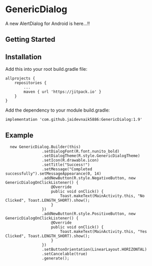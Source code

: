 # GenericDialog

A new AlertDialog for Android is here...!!

## Getting Started
## Installation
Add this into your root build.gradle file:

```
allprojects {
	repositories {
		...
		maven { url 'https://jitpack.io' }
	}
}
```
Add the dependency to your module build.gradle:
```
implementation 'com.github.jaidevnaik5886:GenericDialog:1.9'

```
## Example
```
  new GenericDialog.Builder(this)
                .setDialogFont(R.font.nunito_bold)
                .setDialogTheme(R.style.GenericDialogTheme)
                .setIcon(R.drawable.icon)
                .setTitle("Success!")
                .setMessage("Completed successfully").setMessageAppearance(0, 14)
                .addNewButton(R.style.NegativeButton, new GenericDialogOnClickListener() {
                    @Override
                    public void onClick() {
                        Toast.makeText(MainActivity.this, "No Clicked", Toast.LENGTH_SHORT).show();
                    }
                })
                .addNewButton(R.style.PositiveButton, new GenericDialogOnClickListener() {
                    @Override
                    public void onClick() {
                        Toast.makeText(MainActivity.this, "Yes Clicked", Toast.LENGTH_SHORT).show();
                    }
                })
                .setButtonOrientation(LinearLayout.HORIZONTAL)
                .setCancelable(true)
                .generate();
```
